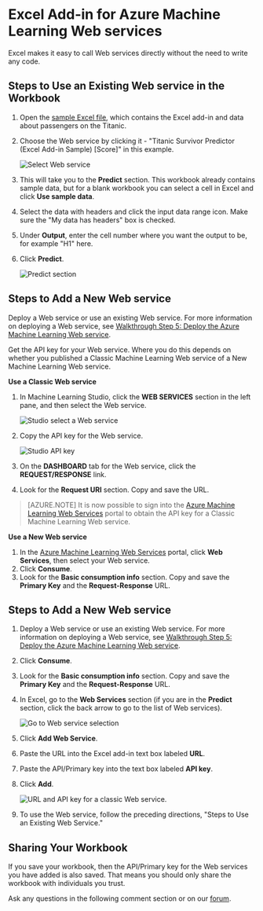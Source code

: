 <properties
    pageTitle="Excel add-in for Machine Learning Web services | Microsoft Azure"
    description="How to use Azure Machine Learning Web services directly in Excel without writing any code."
    services="machine-learning"
    documentationCenter=""
    authors="tedway"
    manager="jhubbard"
    editor="cgronlun"
    tags=""/>

<tags
    ms.service="machine-learning"
    ms.devlang="na"
    ms.topic="article"
    ms.tgt_pltfrm="na"
    ms.workload="data-services"
    ms.date="10/05/2016"
    ms.author="tedway;garye" />

# <a name="excel-add-in-for-azure-machine-learning-web-services"></a>Excel Add-in for Azure Machine Learning Web services

Excel makes it easy to call Web services directly without the need to write any code.

## <a name="steps-to-use-an-existing-web-service-in-the-workbook"></a>Steps to Use an Existing Web service in the Workbook

1. Open the [sample Excel file](http://aka.ms/amlexcel-sample-2), which contains the Excel add-in and data about passengers on the Titanic.
2. Choose the Web service by clicking it - "Titanic Survivor Predictor (Excel Add-in Sample) [Score]" in this example.

    ![Select Web service][01]

3. This will take you to the **Predict** section.  This workbook already contains sample data, but for a blank workbook you can select a cell in Excel and click **Use sample data**.
4. Select the data with headers and click the input data range icon.  Make sure the "My data has headers" box is checked.
5. Under **Output**, enter the cell number where you want the output to be, for example "H1" here.
6. Click **Predict**.

    ![Predict section][02]

## <a name="steps-to-add-a-new-web-service"></a>Steps to Add a New Web service

Deploy a Web service or use an existing Web service. For more information on deploying a Web service, see [Walkthrough Step 5: Deploy the Azure Machine Learning Web service](machine-learning-walkthrough-5-publish-web-service.md).

Get the API key for your Web service. Where you do this depends on whether you published a Classic Machine Learning Web service of a New Machine Learning Web service.

**Use a Classic Web service** 

1. In Machine Learning Studio, click the **WEB SERVICES** section in the left pane, and then select the Web service.

    ![Studio select a Web service][04]

2. Copy the API key for the Web service.

    ![Studio API key][05]

3. On the **DASHBOARD** tab for the Web service, click the **REQUEST/RESPONSE** link.
4. Look for the **Request URI** section.  Copy and save the URL.

>[AZURE.NOTE] It is now possible to sign into the [Azure Machine Learning Web Services](https://services.azureml.net) portal to obtain the API key for a Classic Machine Learning Web service.

**Use a New Web service**

1. In the [Azure Machine Learning Web Services](https://services.azureml.net) portal, click **Web Services**, then select your Web service. 
2. Click **Consume**.
3. Look for the **Basic consumption info** section. Copy and save the **Primary Key** and the **Request-Response** URL.


## <a name="steps-to-add-a-new-web-service"></a>Steps to Add a New Web service

1. Deploy a Web service or use an existing Web service. For more information on deploying a Web service, see [Walkthrough Step 5: Deploy the Azure Machine Learning Web service](machine-learning-walkthrough-5-publish-web-service.md).
2. Click **Consume**.
3. Look for the **Basic consumption info** section. Copy and save the **Primary Key** and the **Request-Response** URL.
2. In Excel, go to the **Web Services** section (if you are in the **Predict** section, click the back arrow to go to the list of Web services).

    ![Go to Web service selection][03]
    
3. Click **Add Web Service**.
4. Paste the URL into the Excel add-in text box labeled **URL**.
5. Paste the API/Primary key into the text box labeled **API key**.
6. Click **Add**.

    ![URL and API key for a classic Web service.][06]

10. To use the Web service, follow the preceding directions, "Steps to Use an Existing Web Service."

## <a name="sharing-your-workbook"></a>Sharing Your Workbook

If you save your workbook, then the API/Primary key for the Web services you have added is also saved. That means you should only share the workbook with individuals you trust.

Ask any questions in the following comment section or on our [forum](http://go.microsoft.com/fwlink/?LinkID=403669&clcid=0x409).

[01]: ./media/machine-learning-excel-add-in-for-web-services/image1.png
[02]: ./media/machine-learning-excel-add-in-for-web-services/image2.png
[03]: ./media/machine-learning-excel-add-in-for-web-services/image3.png
[04]: ./media/machine-learning-excel-add-in-for-web-services/image4.png
[05]: ./media/machine-learning-excel-add-in-for-web-services/image5.png
[06]: ./media/machine-learning-excel-add-in-for-web-services/image6.png
